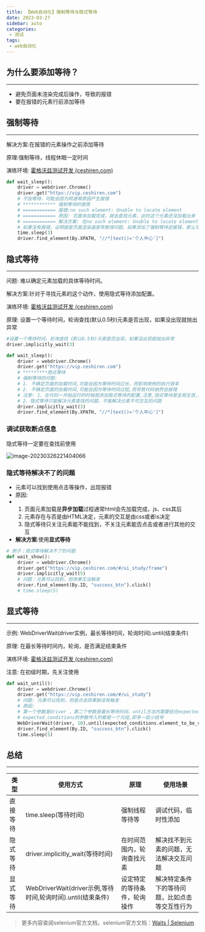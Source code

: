 ```yaml
---
title: 【Web自动化】强制等待与隐式等待
date: 2023-03-27
sidebar: auto
categories:
 - 测试
tags:
 - web自动化
---
```


## 为什么要添加等待？

---

- 避免页面未渲染完成后操作，导致的报错
- 要在报错的元素行前添加等待

## 强制等待

---

解决方案:在报错的元素操作之前添加等待

原理:强制等待，线程休眠一定时间

演练环境: [霍格沃兹测试开发 (ceshiren.com)](https://vip.ceshiren.com/#/layout/section)

```py
def wait_sleep():
    driver = webdriver.Chrome()
    driver.get("https://vip.ceshiren.com")
    # 不加等待，可能会因为网速等原因产生报错
    # ************ 强制等待的使用
    # ============ 报错:no such element: Unable to locate element
    # ============ 原因: 页面未加载完成，就去查找元素，此时这个元素还没加载出来
    # ============ 解决方案: 在no such element: Unable to locate element报错之前添加强制等待，等待页面汽染完成
    # 如果没有报错，证明就是页面渲染速度导致得问题，如果添加了强制等待还报错，那么可能是别的问题，比如定位错误
    time.sleep(3)
    driver.find_element(By.XPATH, "//*[text()='个人中心']")
```



## 隐式等待

---

问题: 难以确定元素加载的具体等待时间。

解决方案:针对于寻找元素的这个动作，使用隐式等待添加配置。

演练环境: [霍格沃兹测试开发 (ceshiren.com)](https://vip.ceshiren.com/#/layout/section)

原理: 设置一个等待时间，轮询查找(默认0.5秒)元素是否出现，如果没出现就抛出异常

```py
#设置一个等待时间，轮询查找《默认0.5秒)元索是否出现，如果没出现就抛出异常
driver.implicitly_wait(3)
```

```py
def wait_sleep():
    driver = webdriver.Chrome()
    driver.get("https://vip.ceshiren.com")
    # *********隐式等待
    # 强制等待的问题:
    # 1. 不确定页面的加载时间,可能会因为等待时间过长，而影响用例的执行效率
    # 2. 不确定页面的加载时间,可能会因为等待时间过短,而导致代码依然会报错
    # 注意: 1、在代码一开始运行的时候就添加隐式等待的配置,注意,隐式等待是全局生效,所以在所有的find_erement动作之前就执行此代码
    # 2、隐式等待只能解决元素查找的问题，不能解决元素不可交互的问题
    driver.implicitly_wait(3)
    driver.find_element(By.XPATH, "//*[text()='个人中心']")
```

### 调试获取断点信息

隐式等待一定要在查找前使用

![image-20230326221404066](http://cdn.cookcode.xyz/img/blog/image-20230326221404066.png)



### 隐式等待解决不了的问题

- 元素可以找到使用点击等操作，出现报错
- 原因:
- 1. 页面元素加载是**异步加载**过程通常html会先加载完成，js、css其后
  2. 元素存在与否是由HTML决定，元素的交互是由css或者is决定
  3. 隐式等待只关注元素能不能找到，不关注元素能否点击或者进行其他的交互
- **解决方案**:使用**显式等待**

```py
# 例子：隐式等待解决不了的问题
def wait_show():
    driver = webdriver.Chrome()
    driver.get("https://vip.ceshiren.com/#/ui_study/frame")
    driver.implicitly_wait(5)
    # 问题：元素可以找到，但效果无法触发
    driver.find_element(By.ID, "success_btn").click()
    # time.sleep(5)
```



## 显式等待

---

示例:  WebDriverWait(driver实例，最长等待时间，轮询时间).until(结束条件)

原理: 在最长等待时间内，轮询，是否满足结束条件

演练环境: [霍格沃兹测试开发 (ceshiren.com)](https://vip.ceshiren.com/#/ui_study/frame)

注意: 在初级时期，先关注使用

```py
def wait_until():
    driver = webdriver.Chrome()
    driver.get("https://vip.ceshiren.com/#/ui_study")
    # 问题: 元素可以找到，但是点击效果缺没有触发
    # 原因:
    # 第一个参数是driver ，第二个参数是最长等待时间，until方法内需要结合expected_conditions或者自己封装的方法进行使用
    # expected_conditions的参数传入的都是一个元组,即多一层小括号
    WebDriverWait(driver, 10).until(expected_conditions.element_to_be_clickable((By.ID, "success_btn")))
    driver.find_element(By.ID, "success_btn").click()
    time.sleep(5)
```

## 总结

---

| 类型     | 使用方式                                                    | 原理                         | 使用场景                                       |
| -------- | ----------------------------------------------------------- | ---------------------------- | ---------------------------------------------- |
| 直接等待 | time.sleep(等待时间)                                        | 强制线程等待等               | 调试代码，临时性添加                           |
| 隐式等待 | driver.implicitly_wait(等待时间)                            | 在时间范围内，轮询查找元素   | 解决找不到元素的问题，无法解决交互问题         |
| 显式等待 | WebDriverWait(driver示例,等待时间,轮询时间).until(结束条件) | 设定特定的等待条件，轮询操作 | 解决特定条件下的等待问题，比如点击等交互性行为 |

> 更多内容查阅selenium官方文档，selenium官方文档：[Waits | Selenium](https://www.selenium.dev/documentation/webdriver/waits/)

